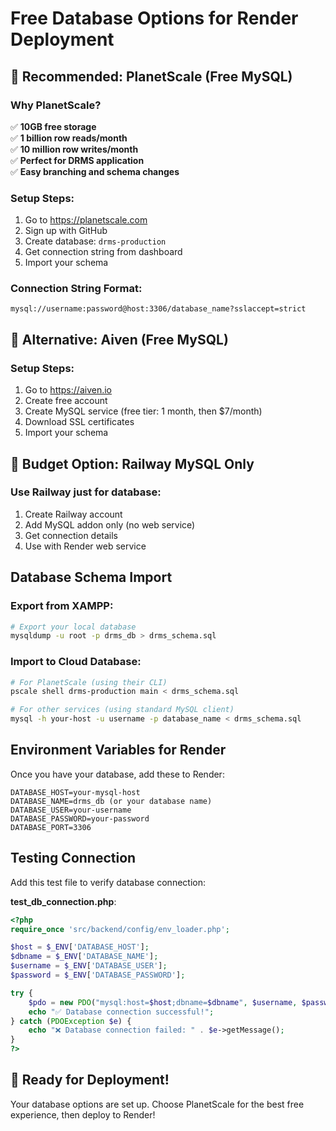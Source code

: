 # Free Database Options for Render Deployment

## 🎯 Recommended: PlanetScale (Free MySQL)

### Why PlanetScale?

✅ **10GB free storage**  
✅ **1 billion row reads/month**  
✅ **10 million row writes/month**  
✅ **Perfect for DRMS application**  
✅ **Easy branching and schema changes**

### Setup Steps:

1. Go to https://planetscale.com
2. Sign up with GitHub
3. Create database: `drms-production`
4. Get connection string from dashboard
5. Import your schema

### Connection String Format:

```
mysql://username:password@host:3306/database_name?sslaccept=strict
```

## 🎯 Alternative: Aiven (Free MySQL)

### Setup Steps:

1. Go to https://aiven.io
2. Create free account
3. Create MySQL service (free tier: 1 month, then $7/month)
4. Download SSL certificates
5. Import your schema

## 🎯 Budget Option: Railway MySQL Only

### Use Railway just for database:

1. Create Railway account
2. Add MySQL addon only (no web service)
3. Get connection details
4. Use with Render web service

## Database Schema Import

### Export from XAMPP:

```bash
# Export your local database
mysqldump -u root -p drms_db > drms_schema.sql
```

### Import to Cloud Database:

```bash
# For PlanetScale (using their CLI)
pscale shell drms-production main < drms_schema.sql

# For other services (using standard MySQL client)
mysql -h your-host -u username -p database_name < drms_schema.sql
```

## Environment Variables for Render

Once you have your database, add these to Render:

```
DATABASE_HOST=your-mysql-host
DATABASE_NAME=drms_db (or your database name)
DATABASE_USER=your-username
DATABASE_PASSWORD=your-password
DATABASE_PORT=3306
```

## Testing Connection

Add this test file to verify database connection:

**test_db_connection.php**:

```php
<?php
require_once 'src/backend/config/env_loader.php';

$host = $_ENV['DATABASE_HOST'];
$dbname = $_ENV['DATABASE_NAME'];
$username = $_ENV['DATABASE_USER'];
$password = $_ENV['DATABASE_PASSWORD'];

try {
    $pdo = new PDO("mysql:host=$host;dbname=$dbname", $username, $password);
    echo "✅ Database connection successful!";
} catch (PDOException $e) {
    echo "❌ Database connection failed: " . $e->getMessage();
}
?>
```

## 🚀 Ready for Deployment!

Your database options are set up. Choose PlanetScale for the best free experience, then deploy to Render!
